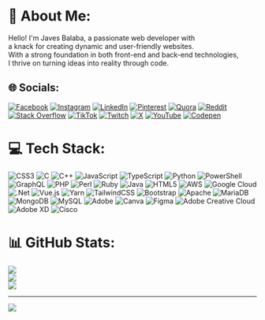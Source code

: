 # 💫 About Me:
Hello! I'm Javes Balaba, a passionate web developer with <br>a knack for creating dynamic and user-friendly websites. <br>With a strong foundation in both front-end and back-end technologies, <br>I thrive on turning ideas into reality through code.


## 🌐 Socials:
[![Facebook](https://img.shields.io/badge/Facebook-%231877F2.svg?logo=Facebook&logoColor=white)](https://facebook.com/Javesbalaba2000) [![Instagram](https://img.shields.io/badge/Instagram-%23E4405F.svg?logo=Instagram&logoColor=white)](https://instagram.com/@javes14) [![LinkedIn](https://img.shields.io/badge/LinkedIn-%230077B5.svg?logo=linkedin&logoColor=white)](https://linkedin.com/in/@Javes101402) [![Pinterest](https://img.shields.io/badge/Pinterest-%23E60023.svg?logo=Pinterest&logoColor=white)](https://pinterest.com/@javes14) [![Quora](https://img.shields.io/badge/Quora-%23B92B27.svg?logo=Quora&logoColor=white)](https://quora.com/profile/@javes14) [![Reddit](https://img.shields.io/badge/Reddit-%23FF4500.svg?logo=Reddit&logoColor=white)](https://reddit.com/user/@Javes101402) [![Stack Overflow](https://img.shields.io/badge/-Stackoverflow-FE7A16?logo=stack-overflow&logoColor=white)](https://stackoverflow.com/users/@javes14) [![TikTok](https://img.shields.io/badge/TikTok-%23000000.svg?logo=TikTok&logoColor=white)](https://tiktok.com/@@Javes101402) [![Twitch](https://img.shields.io/badge/Twitch-%239146FF.svg?logo=Twitch&logoColor=white)](https://twitch.tv/@javes14) [![X](https://img.shields.io/badge/X-black.svg?logo=X&logoColor=white)](https://x.com/@javes14) [![YouTube](https://img.shields.io/badge/YouTube-%23FF0000.svg?logo=YouTube&logoColor=white)](https://youtube.com/@@kitogaming) [![Codepen](https://img.shields.io/badge/Codepen-000000?style=for-the-badge&logo=codepen&logoColor=white)](https://codepen.io/@javes14) 

# 💻 Tech Stack:
![CSS3](https://img.shields.io/badge/css3-%231572B6.svg?style=for-the-badge&logo=css3&logoColor=white) ![C](https://img.shields.io/badge/c-%2300599C.svg?style=for-the-badge&logo=c&logoColor=white) ![C++](https://img.shields.io/badge/c++-%2300599C.svg?style=for-the-badge&logo=c%2B%2B&logoColor=white) ![JavaScript](https://img.shields.io/badge/javascript-%23323330.svg?style=for-the-badge&logo=javascript&logoColor=%23F7DF1E) ![TypeScript](https://img.shields.io/badge/typescript-%23007ACC.svg?style=for-the-badge&logo=typescript&logoColor=white) ![Python](https://img.shields.io/badge/python-3670A0?style=for-the-badge&logo=python&logoColor=ffdd54) ![PowerShell](https://img.shields.io/badge/PowerShell-%235391FE.svg?style=for-the-badge&logo=powershell&logoColor=white) ![GraphQL](https://img.shields.io/badge/-GraphQL-E10098?style=for-the-badge&logo=graphql&logoColor=white) ![PHP](https://img.shields.io/badge/php-%23777BB4.svg?style=for-the-badge&logo=php&logoColor=white) ![Perl](https://img.shields.io/badge/perl-%2339457E.svg?style=for-the-badge&logo=perl&logoColor=white) ![Ruby](https://img.shields.io/badge/ruby-%23CC342D.svg?style=for-the-badge&logo=ruby&logoColor=white) ![Java](https://img.shields.io/badge/java-%23ED8B00.svg?style=for-the-badge&logo=openjdk&logoColor=white) ![HTML5](https://img.shields.io/badge/html5-%23E34F26.svg?style=for-the-badge&logo=html5&logoColor=white) ![AWS](https://img.shields.io/badge/AWS-%23FF9900.svg?style=for-the-badge&logo=amazon-aws&logoColor=white) ![Google Cloud](https://img.shields.io/badge/GoogleCloud-%234285F4.svg?style=for-the-badge&logo=google-cloud&logoColor=white) ![.Net](https://img.shields.io/badge/.NET-5C2D91?style=for-the-badge&logo=.net&logoColor=white) ![Vue.js](https://img.shields.io/badge/vue.js-%2335495e.svg?style=for-the-badge&logo=vuedotjs&logoColor=%234FC08D) ![Yarn](https://img.shields.io/badge/yarn-%232C8EBB.svg?style=for-the-badge&logo=yarn&logoColor=white) ![TailwindCSS](https://img.shields.io/badge/tailwindcss-%2338B2AC.svg?style=for-the-badge&logo=tailwind-css&logoColor=white) ![Bootstrap](https://img.shields.io/badge/bootstrap-%238511FA.svg?style=for-the-badge&logo=bootstrap&logoColor=white) ![Apache](https://img.shields.io/badge/apache-%23D42029.svg?style=for-the-badge&logo=apache&logoColor=white) ![MariaDB](https://img.shields.io/badge/MariaDB-003545?style=for-the-badge&logo=mariadb&logoColor=white) ![MongoDB](https://img.shields.io/badge/MongoDB-%234ea94b.svg?style=for-the-badge&logo=mongodb&logoColor=white) ![MySQL](https://img.shields.io/badge/mysql-4479A1.svg?style=for-the-badge&logo=mysql&logoColor=white) ![Adobe](https://img.shields.io/badge/adobe-%23FF0000.svg?style=for-the-badge&logo=adobe&logoColor=white) ![Canva](https://img.shields.io/badge/Canva-%2300C4CC.svg?style=for-the-badge&logo=Canva&logoColor=white) ![Figma](https://img.shields.io/badge/figma-%23F24E1E.svg?style=for-the-badge&logo=figma&logoColor=white) ![Adobe Creative Cloud](https://img.shields.io/badge/Adobe%20Creative%20Cloud-DA1F26.svg?style=for-the-badge&logo=Adobe%20Creative%20Cloud&logoColor=white) ![Adobe XD](https://img.shields.io/badge/Adobe%20XD-470137?style=for-the-badge&logo=Adobe%20XD&logoColor=#FF61F6) ![Cisco](https://img.shields.io/badge/cisco-%23049fd9.svg?style=for-the-badge&logo=cisco&logoColor=black)
# 📊 GitHub Stats:
![](https://github-readme-stats.vercel.app/api?username=Javesbalaaba1014&theme=dark&hide_border=false&include_all_commits=true&count_private=true)<br/>
![](https://github-readme-streak-stats.herokuapp.com/?user=Javesbalaaba1014&theme=dark&hide_border=false)<br/>
![](https://github-readme-stats.vercel.app/api/top-langs/?username=Javesbalaaba1014&theme=dark&hide_border=false&include_all_commits=true&count_private=true&layout=compact)

---
[![](https://visitcount.itsvg.in/api?id=Javesbalaaba1014&icon=0&color=0)](https://visitcount.itsvg.in)

<!-- Proudly created with GPRM ( https://gprm.itsvg.in ) -->